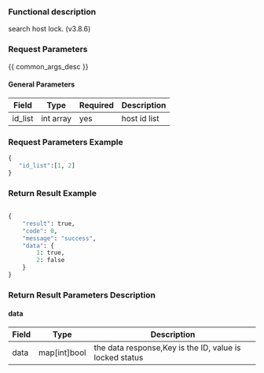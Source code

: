 ### Functional description

search host lock. (v3.8.6)

### Request Parameters

{{ common_args_desc }}

#### General Parameters

| Field                |  Type       | Required	   | Description                            |
|---------------------|-------------|--------|----------------------------------|
|id_list| int array| yes| host id list|

### Request Parameters Example

```python
{
   "id_list":[1, 2]
}
```

### Return Result Example

```python

{
    "result": true,
    "code": 0,
    "message": "success",
    "data": {
        1: true,
        2: false
    }
}
```

### Return Result Parameters Description
#### data

| Field      | Type         | Description                 |
|-----------|--------------|----------------------|
| data | map[int]bool |the data response,Key is the ID, value is locked status|

